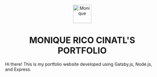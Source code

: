<p align="center">
    <img alt="Monique" src="./static/favicon.ico" width="60" />
</p>
<h1 align="center">
  	MONIQUE RICO CINATL'S PORTFOLIO
</h1>

Hi there! This is my portfolio website developed using Gatsby.js, Node.js, and Express.